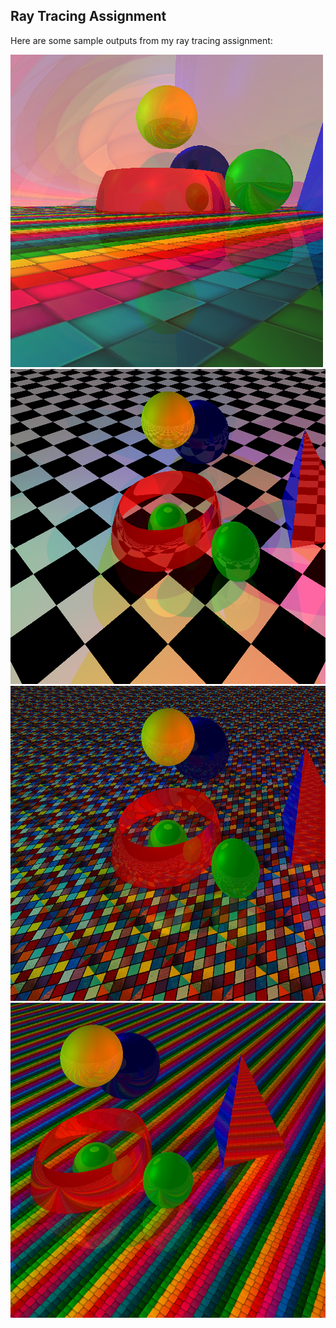 ## Ray Tracing Assignment

Here are some sample outputs from my ray tracing assignment:

![1](output/Output_3.bmp)
![2](output/Output_4.bmp)
![3](output/Output_6.bmp)
![4](output/Output_8.bmp)
